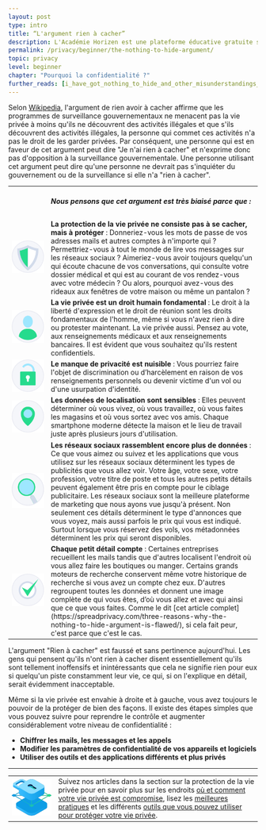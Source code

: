 ```yaml
---
layout: post
type: intro
title: “L'argument rien à cacher”
description: L'Académie Horizen est une plateforme éducative gratuite sur la technologie de la blockchain, la cryptomonnaie et la confidentialité. L'argument "Rien à cacher" est fondamentalement erroné ; nous expliquons pourquoi dans cet article.
permalink: /privacy/beginner/the-nothing-to-hide-argument/
topic: privacy
level: beginner
chapter: "Pourquoi la confidentialité ?"
further_reads: [i_have_got_nothing_to_hide_and_other_misunderstandings_of_privacy, im_not_an_international_drug_dealer]
---
```


Selon [Wikipedia](https://en.wikipedia.org/wiki/Nothing_to_hide_argument), l'argument de rien avoir à cacher affirme que les programmes de surveillance gouvernementaux ne menacent pas la vie privée à moins qu'ils ne découvrent des activités illégales et que s'ils découvrent des activités illégales, la personne qui commet ces activités n'a pas le droit de les garder privées. Par conséquent, une personne qui est en faveur de cet argument peut dire "Je n'ai rien à cacher" et n'exprime donc pas d'opposition à la surveillance gouvernementale. Une personne utilisant cet argument peut dire qu'une personne ne devrait pas s'inquiéter du gouvernement ou de la surveillance si elle n'a "rien à cacher".

<table class="table table-borderless mb-4">
    <tbody>
    <tr>
        <td style="width: 65px;"></td>
        <td>
            <h5>Nous pensons que cet argument est très biaisé parce que :</h5>
        </td>
    </tr>
    <tr>
        <td><img src="/assets/post_files/privacy/beginner/the-nothing-to-hide-argument/prot.svg" alt="La protection de la vie privée ne consiste pas à se cacher, mais à protéger"></td>
        <td>
            <strong>La protection de la vie privée ne consiste pas à se cacher, mais à protéger</strong> : Donneriez-vous les mots de passe de vos adresses mails et autres comptes à n'importe qui ? Permettriez-vous à tout le monde de lire vos messages sur les réseaux sociaux ? Aimeriez-vous avoir toujours quelqu'un qui écoute chacune de vos conversations, qui consulte votre dossier médical et qui est au courant de vos rendez-vous avec votre médecin ? Ou alors, pourquoi avez-vous des rideaux aux fenêtres de votre maison ou même un pantalon ?
        </td>
    </tr>
    <tr>
        <td><img src="/assets/post_files/privacy/beginner/the-nothing-to-hide-argument/user.svg" alt="La vie privée est un droit humain fondamental"></td>
        <td>
            <strong>La vie privée est un droit humain fondamental</strong> : Le droit à la liberté d'expression et le droit de réunion sont les droits fondamentaux de l'homme, même si vous n'avez rien à dire ou protester maintenant. La vie privée aussi. Pensez au vote, aux renseignements médicaux et aux renseignements bancaires. Il est évident que vous souhaitez qu'ils restent confidentiels.
        </td>
    </tr>
    <tr>
        <td><img src="/assets/post_files/privacy/beginner/the-nothing-to-hide-argument/lock.svg" alt="Le manque de privacité est nuisible"></td>
        <td>
            <strong>Le manque de privacité est nuisible</strong> : Vous pourriez faire l'objet de discrimination ou d’harcèlement en raison de vos renseignements personnels ou devenir victime d'un vol ou d'une usurpation d'identité.
        </td>
    </tr>
    <tr>
        <td><img src="/assets/post_files/privacy/beginner/the-nothing-to-hide-argument/loc.svg" alt="Les données de localisation sont sensibles"></td>
        <td>
            <strong>Les données de localisation sont sensibles</strong> : Elles peuvent déterminer où vous vivez, où vous travaillez, où vous faites les magasins et où vous sortez avec vos amis. Chaque smartphone moderne détecte la maison et le lieu de travail juste après plusieurs jours d'utilisation.
        </td>
    </tr>
    <tr>
        <td><img src="/assets/post_files/privacy/beginner/the-nothing-to-hide-argument/find.svg" alt="Les réseaux sociaux rassemblent encore plus de données"></td>
        <td>
            <strong>Les réseaux sociaux rassemblent encore plus de données</strong> : Ce que vous aimez ou suivez et les applications que vous utilisez sur les réseaux sociaux déterminent les types de publicités que vous allez voir. Votre âge, votre sexe, votre profession, votre titre de poste et tous les autres petits détails peuvent également être pris en compte pour le ciblage publicitaire. Les réseaux sociaux sont la meilleure plateforme de marketing que nous ayons vue jusqu'à présent. Non seulement ces détails déterminent le type d'annonces que vous voyez, mais aussi parfois le prix qui vous est indiqué. Surtout lorsque vous réservez des vols, vos métadonnées déterminent les prix qui seront disponibles.
        </td>
    </tr>
    <tr>
        <td><img src="/assets/post_files/privacy/beginner/the-nothing-to-hide-argument/tick.svg" alt="Chaque petit détail compte"></td>
        <td>
            <strong>Chaque petit détail compte</strong> : Certaines entreprises recueillent les mails tandis que d'autres localisent l'endroit où vous allez faire les boutiques ou manger. Certains grands moteurs de recherche conservent même votre historique de recherche si vous avez un compte chez eux. D'autres regroupent toutes les données et donnent une image complète de qui vous êtes, d’où vous allez et avec qui ainsi que ce que vous faites. Comme le dit [cet article complet](https://spreadprivacy.com/three-reasons-why-the-nothing-to-hide-argument-is-flawed/), si cela fait peur, c'est parce que c'est le cas.
        </td>
    </tr>
    </tbody>
</table>


L'argument "Rien à cacher" est faussé et sans pertinence aujourd'hui. Les gens qui pensent qu'ils n'ont rien à cacher disent essentiellement qu'ils sont tellement inoffensifs et inintéressants que cela ne signifie rien pour eux si quelqu'un piste constamment leur vie, ce qui, si on l'explique en détail, serait évidemment inacceptable.

Même si la vie privée est envahie à droite et à gauche, vous avez toujours le pouvoir de la protéger de bien des façons. Il existe des étapes simples que vous pouvez suivre pour reprendre le contrôle et augmenter considérablement votre niveau de confidentialité :

 - **Chiffrer les mails, les messages et les appels**
 - **Modifier les paramètres de confidentialité de vos appareils et logiciels**
 - **Utiliser des outils et des applications différents et plus privés**

<hr class="mt-5 mb-5">

<table class="table table-borderless">
    <tbody>
    <tr>
        <td style="width: 80px;"><img src="/assets/post_files/privacy/beginner/the-nothing-to-hide-argument/privacy.svg" alt="Privacy"></td>
        <td>
            Suivez nos articles dans la section sur la protection de la vie privée pour en savoir plus sur les endroits <a href="{{ site.baseurl }}{% post_url /privacy/beginner/2023-02-01-your-phone-and-computer %}">où et comment votre vie privée est compromise</a>, lisez les <a href="{{ site.baseurl }}{% post_url /privacy/beginner/2023-03-01-best-practices %}">meilleures pratiques</a> et les différents <a href="{{ site.baseurl }}{% post_url /privacy/beginner/2023-04-01-tools-to-protect-your-privacy %}">outils que vous pouvez utiliser pour protéger votre vie privée</a>.
        </td>
    </tr>
    </tbody>
</table>

